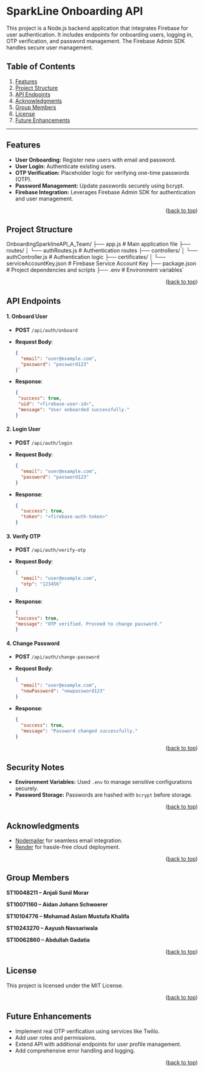 
# SparkLine Onboarding API

This project is a Node.js backend application that integrates Firebase for user authentication. It includes endpoints for onboarding users, logging in, OTP verification, and password management. The Firebase Admin SDK handles secure user management.

## Table of Contents

  1. [Features](#features) 
  2. [Project Structure](#project-structure) 
  3. [API Endpoints](#api-endpoints) 
 4.  [Acknowledgments](#acknowledgments) 
  6. [Group Members](#group-members)  
  7.  [License](#license) 
  8.  [Future Enhancements](#future-enhancements) 


---

## Features

- **User Onboarding:** Register new users with email and password.
- **User Login:** Authenticate existing users.
- **OTP Verification:** Placeholder logic for verifying one-time passwords (OTP).
- **Password Management:** Update passwords securely using bcrypt.
- **Firebase Integration:** Leverages Firebase Admin SDK for authentication and user management.

<p align="right">(<a href="#table-of-contents">back to top</a>)</p>

## Project Structure

OnboardingSparklineAPI_A_Team/
├── app.js                   # Main application file
├── routes/
│   └── authRoutes.js        # Authentication routes
├── controllers/
│   └── authController.js    # Authentication logic
├── certificates/
│   └── serviceAccountKey.json # Firebase Service Account Key
├── package.json             # Project dependencies and scripts
├── .env                     # Environment variables` 

<p align="right">(<a href="#table-of-contents">back to top</a>)</p>

## API Endpoints

#### 1. **Onboard User**

-   **POST** `/api/auth/onboard`
-   **Request Body**:
    ```json
    {
      "email": "user@example.com",
      "password": "password123"
    }`
    ```
    
-   **Response**:
     ```json  
    {
      "success": true,
      "uid": "<firebase-user-id>",
      "message": "User onboarded successfully."
    }
    ``` 
    

#### 2. **Login User**

-   **POST** `/api/auth/login`
-   **Request Body**:
    ```json
    {
      "email": "user@example.com",
      "password": "password123"
    }
    ``` 
    
-   **Response**:
    ```json
    {
      "success": true,
      "token": "<firebase-auth-token>"
    }
    ```
    

#### 3. **Verify OTP**

-   **POST** `/api/auth/verify-otp`
-   **Request Body**:
    ```json
    {
      "email": "user@example.com",
      "otp": "123456"
    }
    ``` 
    
-   **Response**:
      ```json
    {
      "success": true,
      "message": "OTP verified. Proceed to change password."
    }
    ``` 
    

#### 4. **Change Password**

-   **POST** `/api/auth/change-password`
-   **Request Body**:
    ```json
    {
      "email": "user@example.com",
      "newPassword": "newpassword123"
    }
    ```
    
    
-   **Response**:

    ```json
    {
      "success": true,
      "message": "Password changed successfully."
    }
    ``` 
 <p align="right">(<a href="#table-of-contents">back to top</a>)</p>   

## Security Notes

-   **Environment Variables:** Used `.env` to manage sensitive configurations securely.
-   **Password Storage:** Passwords are hashed with `bcrypt` before storage.

<p align="right">(<a href="#table-of-contents">back to top</a>)</p>

## Acknowledgments

-   [Nodemailer](https://nodemailer.com/) for seamless email integration.
-   [Render](https://render.com/) for hassle-free cloud deployment.

<p align="right">(<a href="#table-of-contents">back to top</a>)</p>



## Group Members

**ST10048211 – Anjali Sunil Morar**

**ST10071160 – Aidan Johann Schwoerer**

**ST10104776 – Mohamad Aslam Mustufa Khalifa**

**ST10243270 – Aayush Navsariwala**

**ST10062860 – Abdullah Gadatia**

<p align="right">(<a href="#table-of-contents">back to top</a>)</p>

## License

This project is licensed under the MIT License.
<p align="right">(<a href="#table-of-contents">back to top</a>)</p>



## Future Enhancements

-   Implement real OTP verification using services like Twilio.
-   Add user roles and permissions.
-   Extend API with additional endpoints for user profile management.
-   Add comprehensive error handling and logging.

<p align="right">(<a href="#table-of-contents">back to top</a>)</p>
